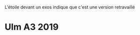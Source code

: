 L'étoile devant un exos indique que c'est une version retravaillé

# Ulm A3 2019
<!--stackedit_data:
eyJoaXN0b3J5IjpbLTEzODk2NDY5MjVdfQ==
-->